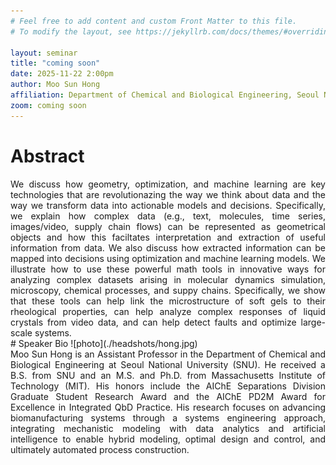 ```yaml
---
# Feel free to add content and custom Front Matter to this file.
# To modify the layout, see https://jekyllrb.com/docs/themes/#overriding-theme-defaults

layout: seminar
title: "coming soon"
date: 2025-11-22 2:00pm
author: Moo Sun Hong
affiliation: Department of Chemical and Biological Engineering, Seoul National University
zoom: coming soon
---
```

# Abstract
<div style="text-align: justify;">
We discuss how geometry, optimization, and machine learning are key technologies that are revolutionazing the way we think about data and the way we transform data into actionable models and decisions. Specifically, we explain how complex data (e.g., text, molecules, time series, images/video, supply chain flows) can be represented as geometrical objects and how this faciltates interpretation and extraction of useful information from data. We also discuss how extracted information can be mapped into decisions using optimization and machine learning models. We illustrate how to use these powerful math tools in innovative ways for analyzing complex datasets arising in molecular dynamics simulation, microscopy, chemical processes, and suppy chains. Specifically, we show that these tools can help link the microstructure of soft gels to their rheological properties, can help analyze complex responses of liquid crystals from video data, and can help detect faults and optimize large-scale systems.
</div>
# Speaker Bio
![photo](./headshots/hong.jpg)
<div style="text-align: justify;">
Moo Sun Hong is an Assistant Professor in the Department of Chemical and Biological Engineering at Seoul National University (SNU). He received a B.S. from SNU and an M.S. and Ph.D. from Massachusetts Institute of Technology (MIT). His honors include the AIChE Separations Division Graduate Student Research Award and the AIChE PD2M Award for Excellence in Integrated QbD Practice. His research focuses on advancing biomanufacturing systems through a systems engineering approach, integrating mechanistic modeling with data analytics and artificial intelligence to enable hybrid modeling, optimal design and control, and ultimately automated process construction.
</div>

